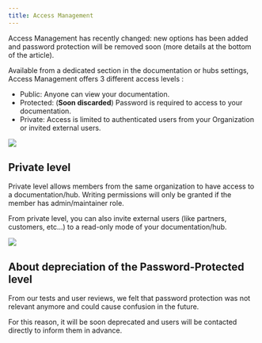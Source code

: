 ```yaml
---
title: Access Management
---
```


Access Management has recently changed: new options has been added and password protection will be removed soon (more details at the bottom of the article).

Available from a dedicated section in the documentation or hubs settings, Access Management offers 3 different access levels :

- Public: Anyone can view your documentation.
- Protected: (**Soon discarded**) Password is required to access to your documentation.
- Private: Access is limited to authenticated users from your Organization or invited external users.

![](/images/help/documentation-access-choice.png)

## Private level

Private level allows members from the same organization to have access to a documentation/hub. Writing permissions will only be granted if the member has admin/maintainer role.

From private level, you can also invite external users (like partners, customers, etc...) to a read-only mode of your documentation/hub.

![](/images/help/access-management-invite.png)

## About depreciation of the Password-Protected level

From our tests and user reviews, we felt that password protection was not relevant anymore and could cause confusion in the future.

For this reason, it will be soon deprecated and users will be contacted directly to inform them in advance.

